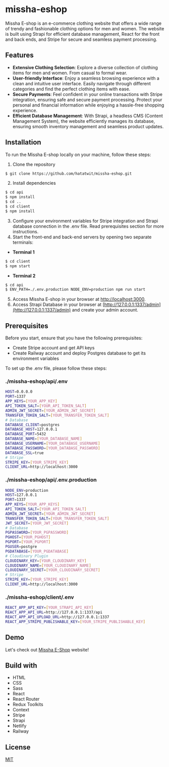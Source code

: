 # missha-eshop
Missha E-shop is an e-commerce clothing website that offers a wide range of trendy and fashionable clothing options for men and women. The website is built using Strapi for efficient database management, React for the front and back ends, and Stripe for secure and seamless payment processing.

## Features
- **Extensive Clothing Selection**: Explore a diverse collection of clothing items for men and women. From casual to formal wear.
- **User-friendly Interface**: Enjoy a seamless browsing experience with a clean and intuitive user interface. Easily navigate through different categories and find the perfect clothing items with ease.
- **Secure Payments**: Feel confident in your online transactions with Stripe integration, ensuring safe and secure payment processing. Protect your personal and financial information while enjoying a hassle-free shopping experience.
- **Efficient Database Management**: With Strapi, a headless CMS (Content Management System), the website efficiently manages its database, ensuring smooth inventory management and seamless product updates.

## Installation
To run the Missha E-shop locally on your machine, follow these steps:

1. Clone the repository
```bash
$ git clone https://github.com/hatatwit/missha-eshop.git
```
2. Install dependencies
```bash
$ cd api
$ npm install
$ cd ..
$ cd client
$ npm install
```
3. Configure your environment variables for Stripe integration and Strapi database connection in the .env file. Read prerequisites section for more instructions.
4. Start the front-end and back-end servers by opening two separate terminals:
- **Terminal 1**
```bash
$ cd client
$ npm start
```
- **Terminal 2**
```bash
$ cd api
$ ENV_PATH=./.env.production NODE_ENV=production npm run start
```
5. Access Missha E-shop in your browser at [http://localhost:3000](http://localhost:3000).
6. Access Strapi Database in your browser at [http://127.0.0.1:1337/admin](http://127.0.0.1:1337/admin) and create your admin account.

## Prerequisites
Before you start, ensure that you have the following prerequisites:
* Create Stripe account and get API keys
* Create Railway account and deploy Postgres database to get its environment variables

To set up the .env file, please follow these steps:
### ./missha-eshop/api/.env

```bash
HOST=0.0.0.0
PORT=1337
APP_KEYS=[YOUR_APP_KEY]
API_TOKEN_SALT=[YOUR_API_TOKEN_SALT]
ADMIN_JWT_SECRET=[YOUR_ADMIN_JWT_SECRET]
TRANSFER_TOKEN_SALT=[YOUR_TRANSFER_TOKEN_SALT]
# Database
DATABASE_CLIENT=postgres
DATABASE_HOST=127.0.0.1
DATABASE_PORT=5432
DATABASE_NAME=[YOUR_DATABASE_NAME]
DATABASE_USERNAME=[YOUR_DATABASE_USERNAME]
DATABASE_PASSWORD=[YOUR_DATABASE_PASSWORD]
DATABASE_SSL=true
# Stripe
STRIPE_KEY=[YOUR_STRIPE_KEY]
CLIENT_URL=http://localhost:3000

```

### ./missha-eshop/api/.env.production
```bash
NODE_ENV=production
HOST=127.0.0.1
PORT=1337
APP_KEYS=[YOUR_APP_KEYS]
API_TOKEN_SALT=[YOUR_API_TOKEN_SALT]
ADMIN_JWT_SECRET=[YOUR_ADMIN_JWT_SECRET]
TRANSFER_TOKEN_SALT=[YOUR_TRANSFER_TOKEN_SALT]
JWT_SECRET=[YOUR_JWT_SECRET]
# Database
PGPASSWORD=[YOUR_PGPASSWORD]
PGHOST=[YOUR_PGHOST]
PGPORT=[YOUR_PGPORT]
PGUSER=postgre
PGDATABASE=[YOUR_PGDATABASE]
# Cloudinary Plugin
CLOUDINARY_KEY=[YOUR_CLOUDINARY_KEY]
CLOUDINARY_NAME=[YOUR_CLOUDINARY_NAME]
CLOUDINARY_SECRET=[YOUR_CLOUDINARY_SECRET]
# Stripe
STRIPE_KEY=[YOUR_STRIPE_KEY]
CLIENT_URL=http://localhost:3000

```
### ./missha-eshop/client/.env
```bash
REACT_APP_API_KEY=[YOUR_STRAPI_API_KEY] 
REACT_APP_API_URL=http://127.0.0.1:1337/api
REACT_APP_API_UPLOAD_URL=http://127.0.0.1:1337
REACT_APP_STRIPE_PUBLISHABLE_KEY=[YOUR_STRIPE_PUBLISHABLE_KEY] 

```

## Demo

Let's check out [Missha E-Shop](https://missha.netlify.app) website!

## Build with
* HTML
* CSS
* Sass 
* React
* React Router
* Redux Toolkits
* Context
* Stripe
* Strapi
* Netlify
* Railway

## License

[MIT](https://choosealicense.com/licenses/mit/)
